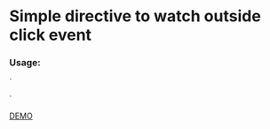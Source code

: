 # Simple directive to watch outside click event

### Usage:
`
  <div click-outside (clickOutside)="onClickOutside($event)"></div>
`

<a href="http://embed.plnkr.co/v7BMUv/" target="_blank">DEMO</a>
